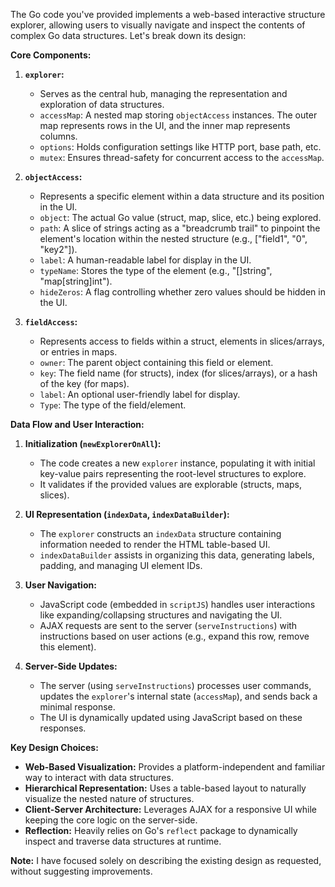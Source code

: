 The Go code you've provided implements a web-based interactive structure explorer, allowing users to visually navigate and inspect the contents of complex Go data structures. Let's break down its design:

**Core Components:**

1. **`explorer`:**
   - Serves as the central hub, managing the representation and exploration of data structures.
   - `accessMap`: A nested map storing `objectAccess` instances. The outer map represents rows in the UI, and the inner map represents columns.
   - `options`:  Holds configuration settings like HTTP port, base path, etc. 
   - `mutex`: Ensures thread-safety for concurrent access to the `accessMap`.

2. **`objectAccess`:**
   - Represents a specific element within a data structure and its position in the UI.
   - `object`: The actual Go value (struct, map, slice, etc.) being explored.
   - `path`:  A slice of strings acting as a "breadcrumb trail" to pinpoint the element's location within the nested structure (e.g., ["field1", "0", "key2"]).
   - `label`: A human-readable label for display in the UI.
   - `typeName`: Stores the type of the element (e.g., "[]string", "map[string]int").
   - `hideZeros`: A flag controlling whether zero values should be hidden in the UI.

3. **`fieldAccess`:**
   - Represents access to fields within a struct, elements in slices/arrays, or entries in maps.
   - `owner`: The parent object containing this field or element.
   - `key`:  The field name (for structs), index (for slices/arrays), or a hash of the key (for maps).
   - `label`: An optional user-friendly label for display.
   - `Type`:  The type of the field/element.

**Data Flow and User Interaction:**

1. **Initialization (`newExplorerOnAll`):**
   - The code creates a new `explorer` instance, populating it with initial key-value pairs representing the root-level structures to explore.
   - It validates if the provided values are explorable (structs, maps, slices).

2. **UI Representation (`indexData`, `indexDataBuilder`):**
   - The `explorer` constructs an `indexData` structure containing information needed to render the HTML table-based UI.
   - `indexDataBuilder` assists in organizing this data, generating labels, padding, and managing UI element IDs.

3. **User Navigation:**
   - JavaScript code (embedded in `scriptJS`) handles user interactions like expanding/collapsing structures and navigating the UI.
   - AJAX requests are sent to the server (`serveInstructions`) with instructions based on user actions (e.g., expand this row, remove this element).

4. **Server-Side Updates:**
   - The server (using `serveInstructions`) processes user commands, updates the `explorer`'s internal state (`accessMap`), and sends back a minimal response.
   - The UI is dynamically updated using JavaScript based on these responses.

**Key Design Choices:**

- **Web-Based Visualization:** Provides a platform-independent and familiar way to interact with data structures.
- **Hierarchical Representation:** Uses a table-based layout to naturally visualize the nested nature of structures.
- **Client-Server Architecture:** Leverages AJAX for a responsive UI while keeping the core logic on the server-side.
- **Reflection:**  Heavily relies on Go's `reflect` package to dynamically inspect and traverse data structures at runtime.

**Note:** I have focused solely on describing the existing design as requested, without suggesting improvements. 


